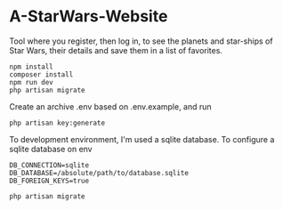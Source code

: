 # A-StarWars-Website
 Tool where you register, then log in, to see the planets and star-ships of Star Wars, their details and save them in a list of favorites.
 
 ```shell script
npm install
composer install
npm run dev
php artisan migrate
 ```

Create an archive .env based on .env.example, and run
 ```shell script
php artisan key:generate
 ```

To development environment, I'm used a sqlite database. To configure a sqlite database on 
env
 ```dotenv
DB_CONNECTION=sqlite
DB_DATABASE=/absolute/path/to/database.sqlite
DB_FOREIGN_KEYS=true
 ```

 ```shell script
php artisan migrate
 ```
 
 
